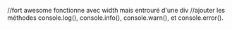 //fort awesome fonctionne avec width mais entrouré d'une div
//ajouter les méthodes console.log(), console.info(), console.warn(), et console.error().

